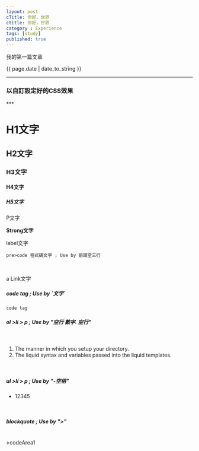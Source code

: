 ```yaml
---
layout: post
cTitle: 你好，世界
ctitle: 你好，世界
category : Experience
tags: [study]
published: true
---
```


<p>我的第一篇文章</p>

<!-- more -->
<p>{{ page.date | date_to_string }}</p>

***
<h3>以自訂設定好的CSS效果</h3>
***
<h1>H1文字</h1>


<h2>H2文字</h2>

<h3>H3文字</h3>


<h4>H4文字</h4>


<h5>H5文字</h5>

<p>P文字</p>



<strong>Strong文字</strong>


<label>label文字</label>
<br/>


    pre>code 程式碼文字 ; Use by 前頭空三行
<br/>


<a herf="javascript:void(0)">a Link文字</a>
<br/>




<h5>code tag ; Use by `文字`</h5>

`code tag`
<br/>

<h5>ol >li > p ; Use by "空行 數字. 空行"</h5>
<br/>

1. The manner in which you setup your directory.
2. The liquid syntax and variables passed into the liquid templates.

<br/>


<h5>ul >li > p ; Use by "-空格"</h5>

- 12345

<br/>


<h5>blockquote ; Use by ">"</h5>
<br/>
>codeArea1 